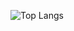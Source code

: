 ![Top Langs](https://github-readme-stats.vercel.app/api/top-langs/?username=MomoMyosotis&layout=pie)
